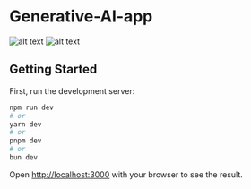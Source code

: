 # Generative-AI-app

![alt text](<Screenshot (360)-1.png>)
![alt text](<Screenshot (361)-1.png>)

## Getting Started

First, run the development server:

```bash
npm run dev
# or
yarn dev
# or
pnpm dev
# or
bun dev
```

Open [http://localhost:3000](http://localhost:5173) with your browser to see the result.


